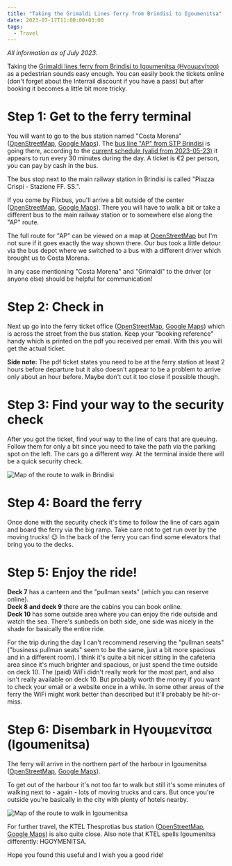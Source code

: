 ```yaml
---
title: "Taking the Grimaldi Lines ferry from Brindisi to Igoumenitsa"
date: 2023-07-17T11:00:00+03:00
tags:
  - Travel
---
```


*All information as of July 2023.*

Taking the [Grimaldi lines ferry from Brindisi to Igoumenitsa (Ηγουμενίτσα)](https://www.grimaldi-lines.com/en/route/brindisi-igoumenitsa/) as a pedestrian sounds easy enough. You can easily book the tickets online (don't forget about the Interrail discount if you have a pass) but after booking it becomes a little bit more tricky.

# Step 1: Get to the ferry terminal

You will want to go to the bus station named "Costa Morena" ([OpenStreetMap](https://www.openstreetmap.org/node/6137536885#map=18/40.64356/17.96405), [Google Maps](https://goo.gl/maps/ibFL6SdfeQUG7VSW7)). The [bus line "AP" from STP Brindisi](https://www.stpbrindisi.it/index.php/servizi/bus-aeroporto-stazione-fs-costa-morena) is going there, according to the [current schedule (valid from 2023-05-23)](https://www.stpbrindisi.it/images/pdf/linee-orari/lineaAP-2022.pdf) it appears to run every 30 minutes during the day. A ticket is €2 per person, you can pay by cash in the bus.

The bus stop next to the main railway station in Brindisi is called "Piazza Crispi - Stazione FF. SS.".

If you come by Flixbus, you'll arrive a bit outside of the center ([OpenStreetMap](https://www.openstreetmap.org/node/5936441023), [Google Maps](https://goo.gl/maps/Ff3rXFh6xi5PKtCW9)). There you will have to walk a bit or take a different bus to the main railway station or to somewhere else along the "AP" route.

The full route for "AP" can be viewed on a map at [OpenStreetMap](https://www.openstreetmap.org/relation/9513209) but I'm not sure if it goes exactly the way shown there. Our bus took a little detour via the bus depot where we switched to a bus with a different driver which brought us to Costa Morena.

In any case mentioning "Costa Morena" and "Grimaldi" to the driver (or anyone else) should be helpful for communication!

# Step 2: Check in

Next up go into the ferry ticket office ([OpenStreetMap](https://www.openstreetmap.org/way/422355483), [Google Maps](https://goo.gl/maps/nsVnBc3Cqvx3QGQr8)) which is across the street from the bus station. Keep your "booking reference" handy which is printed on the pdf you received per email. With this you will get the actual ticket.

**Side note:** The pdf ticket states you need to be at the ferry station at least 2 hours before departure but it also doesn't appear to be a problem to arrive only about an hour before. Maybe don't cut it too close if possible though.

# Step 3: Find your way to the security check

After you got the ticket, find your way to the line of cars that are queuing. Follow them for only a bit since you need to take the path via the parking spot on the left. The cars go a different way. At the terminal inside there will be a quick security check.

![Map of the route to walk in Brindisi](/images/ferry_brindisi.png)

# Step 4: Board the ferry

Once done with the security check it's time to follow the line of cars again and board the ferry via the big ramp. Take care not to get run over by the moving trucks! 😉 In the back of the ferry you can find some elevators that bring you to the decks.

# Step 5: Enjoy the ride!

**Deck 7** has a canteen and the "pullman seats" (which you can reserve online).  
**Deck 8 and deck 9** there are the cabins you can book online.  
**Deck 10** has some outside area where you can enjoy the ride outside and watch the sea. There's sunbeds on both side, one side was nicely in the shade for basically the entire ride.

For the trip during the day I can't recommend reserving the "pullman seats" ("business pullman seats" seem to be the same, just a bit more spacious and in a different room). I think it's quite a bit nicer sitting in the cafeteria area since it's much brighter and spacious, or just spend the time outside on deck 10. The (paid) WiFi didn't really work for the most part, and also isn't really available on deck 10. But probably worth the money if you want to check your email or a website once in a while. In some other areas of the ferry the WiFi might work better than described but it'll probably be hit-or-miss.

# Step 6: Disembark in Ηγουμενίτσα (Igoumenitsa)

The ferry will arrive in the northern part of the harbour in Igoumenitsa ([OpenStreetMap](https://www.openstreetmap.org/node/6853608873), [Google Maps](https://goo.gl/maps/wcMgoiNyCJqJNL8k6)).

To get out of the harbour it's not too far to walk but still it's some minutes of walking next to - again - lots of moving trucks and cars. But once you're outside you're basically in the city with plenty of hotels nearby.

![Map of the route to walk in Igoumenitsa](/images/ferry_igoumenitsa.png)

For further travel, the KTEL Thesprotias bus station ([OpenStreetMap](https://www.openstreetmap.org/way/532659153), [Google Maps](https://goo.gl/maps/iVnM2cgwrFR9cnFw7)) is also quite close. Also note that KTEL spells Igoumenitsa differently: HGOYMENITSA.

Hope you found this useful and I wish you a good ride!
